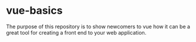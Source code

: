 # vue-basics
The purpose of this repository is to show newcomers to vue how it can be a great tool for creating a front end to your web application.
